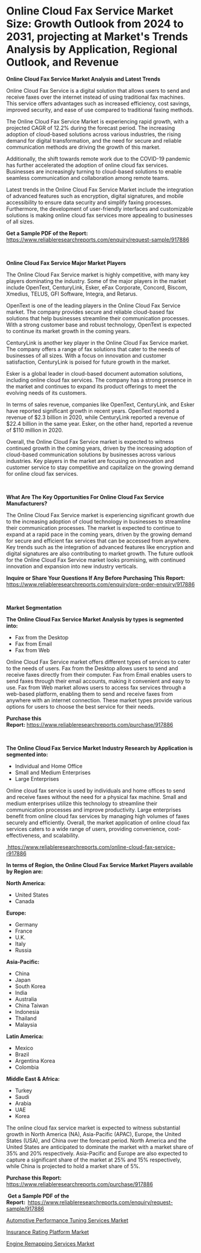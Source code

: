 <p><h1>Online Cloud Fax Service Market Size: Growth Outlook from 2024 to 2031, projecting at Market's Trends Analysis by Application, Regional Outlook, and Revenue</h1></p><p><strong>Online Cloud Fax Service Market Analysis and Latest Trends</strong></p>
<p><p>Online Cloud Fax Service is a digital solution that allows users to send and receive faxes over the internet instead of using traditional fax machines. This service offers advantages such as increased efficiency, cost savings, improved security, and ease of use compared to traditional faxing methods.</p><p>The Online Cloud Fax Service Market is experiencing rapid growth, with a projected CAGR of 12.2% during the forecast period. The increasing adoption of cloud-based solutions across various industries, the rising demand for digital transformation, and the need for secure and reliable communication methods are driving the growth of this market.</p><p>Additionally, the shift towards remote work due to the COVID-19 pandemic has further accelerated the adoption of online cloud fax services. Businesses are increasingly turning to cloud-based solutions to enable seamless communication and collaboration among remote teams.</p><p>Latest trends in the Online Cloud Fax Service Market include the integration of advanced features such as encryption, digital signatures, and mobile accessibility to ensure data security and simplify faxing processes. Furthermore, the development of user-friendly interfaces and customizable solutions is making online cloud fax services more appealing to businesses of all sizes.</p></p>
<p><strong>Get a Sample PDF of the Report:&nbsp;</strong> <a href="https://www.reliableresearchreports.com/enquiry/request-sample/917886">https://www.reliableresearchreports.com/enquiry/request-sample/917886</a></p>
<p>&nbsp;</p>
<p><strong>Online Cloud Fax Service Major Market Players</strong></p>
<p><p>The Online Cloud Fax Service market is highly competitive, with many key players dominating the industry. Some of the major players in the market include OpenText, CenturyLink, Esker, eFax Corporate, Concord, Biscom, Xmedius, TELUS, GFI Software, Integra, and Retarus.</p><p>OpenText is one of the leading players in the Online Cloud Fax Service market. The company provides secure and reliable cloud-based fax solutions that help businesses streamline their communication processes. With a strong customer base and robust technology, OpenText is expected to continue its market growth in the coming years.</p><p>CenturyLink is another key player in the Online Cloud Fax Service market. The company offers a range of fax solutions that cater to the needs of businesses of all sizes. With a focus on innovation and customer satisfaction, CenturyLink is poised for future growth in the market.</p><p>Esker is a global leader in cloud-based document automation solutions, including online cloud fax services. The company has a strong presence in the market and continues to expand its product offerings to meet the evolving needs of its customers.</p><p>In terms of sales revenue, companies like OpenText, CenturyLink, and Esker have reported significant growth in recent years. OpenText reported a revenue of $2.3 billion in 2020, while CenturyLink reported a revenue of $22.4 billion in the same year. Esker, on the other hand, reported a revenue of $110 million in 2020.</p><p>Overall, the Online Cloud Fax Service market is expected to witness continued growth in the coming years, driven by the increasing adoption of cloud-based communication solutions by businesses across various industries. Key players in the market are focusing on innovation and customer service to stay competitive and capitalize on the growing demand for online cloud fax services.</p></p>
<p>&nbsp;</p>
<p><strong>What Are The Key Opportunities For Online Cloud Fax Service Manufacturers?</strong></p>
<p><p>The Online Cloud Fax Service market is experiencing significant growth due to the increasing adoption of cloud technology in businesses to streamline their communication processes. The market is expected to continue to expand at a rapid pace in the coming years, driven by the growing demand for secure and efficient fax services that can be accessed from anywhere. Key trends such as the integration of advanced features like encryption and digital signatures are also contributing to market growth. The future outlook for the Online Cloud Fax Service market looks promising, with continued innovation and expansion into new industry verticals.</p></p>
<p><strong>Inquire or Share Your Questions If Any Before Purchasing This Report:</strong> <a href="https://www.reliableresearchreports.com/enquiry/pre-order-enquiry/917886">https://www.reliableresearchreports.com/enquiry/pre-order-enquiry/917886</a></p>
<p>&nbsp;</p>
<p><strong>Market Segmentation</strong></p>
<p><strong>The Online Cloud Fax Service Market Analysis by types is segmented into:</strong></p>
<p><ul><li>Fax from the Desktop</li><li>Fax from Email</li><li>Fax from Web</li></ul></p>
<p><p>Online Cloud Fax Service market offers different types of services to cater to the needs of users. Fax from the Desktop allows users to send and receive faxes directly from their computer. Fax from Email enables users to send faxes through their email accounts, making it convenient and easy to use. Fax from Web market allows users to access fax services through a web-based platform, enabling them to send and receive faxes from anywhere with an internet connection. These market types provide various options for users to choose the best service for their needs.</p></p>
<p><strong>Purchase this Report:&nbsp;</strong><a href="https://www.reliableresearchreports.com/purchase/917886">https://www.reliableresearchreports.com/purchase/917886</a></p>
<p>&nbsp;</p>
<p><strong>The Online Cloud Fax Service Market Industry Research by Application is segmented into:</strong></p>
<p><ul><li>Individual and Home Office</li><li>Small and Medium Enterprises</li><li>Large Enterprises</li></ul></p>
<p><p>Online cloud fax service is used by individuals and home offices to send and receive faxes without the need for a physical fax machine. Small and medium enterprises utilize this technology to streamline their communication processes and improve productivity. Large enterprises benefit from online cloud fax services by managing high volumes of faxes securely and efficiently. Overall, the market application of online cloud fax services caters to a wide range of users, providing convenience, cost-effectiveness, and scalability.</p></p>
<p><a href="https://www.reliableresearchreports.com/online-cloud-fax-service-r917886">&nbsp;https://www.reliableresearchreports.com/online-cloud-fax-service-r917886</a></p>
<p><strong>In terms of Region, the Online Cloud Fax Service Market Players available by Region are:</strong></p>
<p>
    <p> <strong> North America: </strong>
        <ul>
            <li>United States</li>
            <li>Canada</li>
        </ul>
        </p> 
    <p> <strong> Europe: </strong>
        <ul>
            <li>Germany</li>
            <li>France</li>
            <li>U.K.</li>
            <li>Italy</li>
            <li>Russia</li>
        </ul>
        </p> 
    <p> <strong> Asia-Pacific: </strong>
        <ul>
            <li>China</li>
            <li>Japan</li>
            <li>South Korea</li>
            <li>India</li>
            <li>Australia</li>
            <li>China Taiwan</li>
            <li>Indonesia</li>
            <li>Thailand</li>
            <li>Malaysia</li>
        </ul>
        </p> 
    <p> <strong> Latin America: </strong>
        <ul>
            <li>Mexico</li>
            <li>Brazil</li>
            <li>Argentina Korea</li>
            <li>Colombia</li>
        </ul>
        </p> 
    <p> <strong> Middle East & Africa: </strong>
        <ul>
            <li>Turkey</li>
            <li>Saudi</li>
            <li>Arabia</li>
            <li>UAE</li>
            <li>Korea</li>
        </ul>
    </p>
    </p>
<p><p>The online cloud fax service market is expected to witness substantial growth in North America (NA), Asia-Pacific (APAC), Europe, the United States (USA), and China over the forecast period. North America and the United States are anticipated to dominate the market with a market share of 35% and 20% respectively. Asia-Pacific and Europe are also expected to capture a significant share of the market at 25% and 15% respectively, while China is projected to hold a market share of 5%.</p></p>
<p><strong>Purchase this Report: </strong><a href="https://www.reliableresearchreports.com/purchase/917886">https://www.reliableresearchreports.com/purchase/917886</a></p>
<p>&nbsp;<strong>Get a Sample PDF of the Report:&nbsp;&nbsp;</strong><a href="https://www.reliableresearchreports.com/enquiry/request-sample/917886">https://www.reliableresearchreports.com/enquiry/request-sample/917886</a></p>
<p><strong></strong></p>
<p><p><a href="https://github.com/carolinehamilton5656/Market-Research-Report-List-1/blob/main/automotive-performance-tuning-services-market.md">Automotive Performance Tuning Services Market</a></p><p><a href="https://github.com/cobainhalbaru1/Market-Research-Report-List-1/blob/main/insurance-rating-platform-market.md">Insurance Rating Platform Market</a></p><p><a href="https://github.com/adriannay56456/Market-Research-Report-List-1/blob/main/engine-remapping-services-market.md">Engine Remapping Services Market</a></p></p>